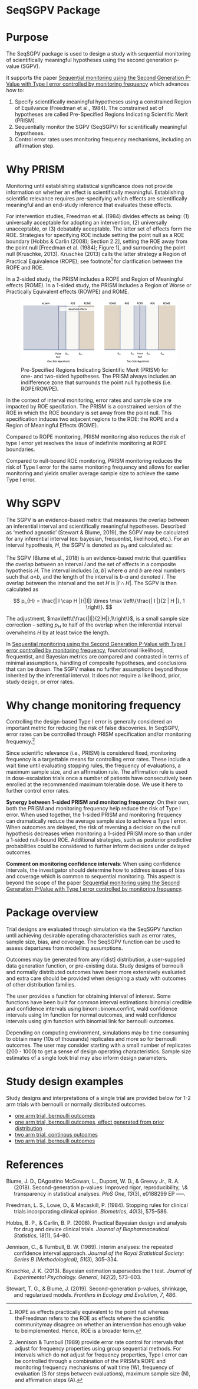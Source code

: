 SeqSGPV Package
================

# Purpose

The SeqSGPV package is used to design a study with sequential monitoring
of scientifically meaningful hypotheses using the second generation
p-value (SGPV).

It supports the paper [Sequential monitoring using the Second Generation
P-Value with Type I error controlled by monitoring
frequency](https://arxiv.org/pdf/2204.10678.pdf) which advances how to:

1.  Specify scientifically meaningful hypotheses using a constrained
    Region of Equilvance (Freedman et al., 1984). The constrained set of
    hypotheses are called Pre-Specified Regions Indicating Scientific
    Merit (PRISM).
2.  Sequentially monitor the SGPV (SeqSGPV) for scientifically
    meaningful hypotheses.
3.  Control error rates uses monitoring frequency mechanisms, including
    an affirmation step.

# Why PRISM

Monitoring until establishing statistical significance does not provide
information on whether an effect is scientifically meaningful.
Establishing scientific relevance requires pre-specifying which effects
are scientifically meaningful and an end-study inference that evaluates
these effects.

For intervention studies, Freedman et al. (1984) divides effects as
being: (1) universally acceptable for adopting an intervention, (2)
universally unacceptable, or (3) debatably acceptable. The latter set of
effects form the ROE. Strategies for specifying ROE include setting the
point null as a ROE boundary \[Hobbs & Carlin (2008); Section 2.2\],
setting the ROE away from the point null \[Freedman et al. (1984);
Figure 1\], and surrounding the point null (Kruschke, 2013). Kruschke
(2013) calls the latter strategy a Region of Practical Equivalence
(ROPE); see footnote[^1] for clarification between the ROPE and ROE.

In a 2-sided study, the PRISM includes a ROPE and Region of Meaningful
effects (ROME). In a 1-sided study, the PRISM includes a Region of Worse
or Practically Equivalent effects (ROWPE) and ROME.

<figure>
<img src="images/AMwithSGPV_Figsv09_1.jpg"
alt="Pre-Specified Regions Indicating Scientific Merit (PRISM) for one- and two-sided hypotheses. The PRISM always includes an indifference zone that surrounds the point null hypothesis (i.e. ROPE/ROWPE)." />
<figcaption aria-hidden="true">Pre-Specified Regions Indicating
Scientific Merit (PRISM) for one- and two-sided hypotheses. The PRISM
always includes an indifference zone that surrounds the point null
hypothesis (i.e. ROPE/ROWPE).</figcaption>
</figure>

In the context of interval monitoring, error rates and sample size are
impacted by ROE specifation. The PRISM is a constrained version of the
ROE in which the ROE boundary is set away from the point null. This
specification induces two adjacent regions to the ROE: the ROPE and a
Region of Meaningful Effects (ROME).

Compared to ROPE monitoring, PRISM monitoring also reduces the risk of
type I error yet resolves the issue of indefinite monitoring at ROPE
boundaries.

Compared to null-bound ROE monitoring, PRISM monitoring reduces the risk
of Type I error for the same monitoring frequency and allows for earlier
monitoring and yields smaller average sample size to achieve the same
Type I error.

# Why SGPV

The SGPV is an evidence-based metric that measures the overlap between
an inferential interval and scientifically meaningful hypotheses.
Described as ‘method agnostic’ (Stewart & Blume, 2019), the SGPV may be
calculated for any inferential interval (ex: bayesian, frequentist,
likelihood, etc.). For an interval hypothesis, $H$, the SGPV is denoted
as p$_H$ and calculated as:

The SGPV (Blume et al., 2018) is an evidence-based metric that
quantifies the overlap between an interval $I$ and the set of effects in
a composite hypothesis *H*. The interval includes \[*a*, *b*\] where *a*
and *b* are real numbers such that *a*\<*b*, and the length of the
interval is *b-a* and denoted $I$. The overlap between the interval and
the set *H* is $\left| I \cap H \right|$. The SGPV is then calculated as

$$
p_{H} = \frac{| I \cap H |}{|I|} \times \max \left\{\frac{| I |}{2 | H |}, 1 \right\}.
$$

The adjustment, $max\left\{\frac{|I|}{2|H|},1\right\}$, is a small
sample size correction – setting $p_H$ to half of the overlap when the
inferential interval overwhelms $H$ by at least twice the length.

In [Sequential monitoring using the Second Generation P-Value with Type
I error controlled by monitoring
frequency](https://arxiv.org/pdf/2204.10678.pdf), foundational
likelihood, frequentist, and Bayesian metrics are compared and
contrasted in terms of minimal assumptions, handling of composite
hypotheses, and conclusions that can be drawn. The SGPV makes no further
assumptions beyond those inherited by the inferential interval. It does
not require a likelihood, prior, study design, or error rates.

# Why change monitoring frequency

Controlling the design-based Type I error is generally considered an
important metric for reducing the risk of false discoveries. In SeqSGPV,
error rates can be controlled through PRISM specification and/or
monitoring frequency.[^2]

Since scientific relevance (i.e., PRISM) is considered fixed, monitoring
frequency is a targettable means for controlling error rates. These
include a wait time until evaluating stopping rules, the frequency of
evaluations, a maximum sample size, and an affirmation rule. The
affirmation rule is used in dose-escalation trials once a number of
patients have consecutively been enrolled at the recommended maximum
tolerable dose. We use it here to further control error rates.

**Synergy between 1-sided PRISM and monitoring frequency**: On their
own, both the PRISM and monitoring frequency help reduce the risk of
Type I error. When used together, the 1-sided PRISM and monitoring
frequency can dramatically reduce the average sample size to achieve a
Type I error. When outcomes are delayed, the risk of reversing a
decision on the null hypothesis decreases when monitoring a 1-sided
PRISM more so than under a 1-sided null-bound ROE. Additional
strategies, such as posterior predictive probabilities could be
considered to further inform decisions under delayed outcomes.

**Comment on monitoring confidence intervals**: When using confidence
intervals, the investigator should determine how to address issues of
bias and coverage which is common to sequential monitoring. This aspect
is beyond the scope of the paper [Sequential monitoring using the Second
Generation P-Value with Type I error controlled by monitoring
frequency](https://arxiv.org/pdf/2204.10678.pdf).

# Package overview

Trial designs are evaluated through simulation via the SeqSGPV function
until achieving desirable operating characteristics such as error rates,
sample size, bias, and coverage. The SeqSGPV function can be used to
assess departures from modelling assumptions.

Outcomes may be generated from any r\[dist\] distribution, a
user-supplied data generation function, or pre-existing data. Study
designs of bernoulli and normally distributed outcomes have been more
extensively evaluated and extra care should be provided when designing a
study with outcomes of other distribution families.

The user provides a function for obtaining interval of interest. Some
functions have been built for common interval estimations: binomial
credible and confidence intervals using binom::binom.confint, wald
confidence intervals using lm function for normal outcomes, and wald
confidence intervals using glm function with binomial link for bernoulli
outcomes.

Depending on computing environment, simulations may be time consuming to
obtain many (10s of thousands) replicates and more so for bernoulli
outcomes. The user may consider starting with a small number of
replicates (200 - 1000) to get a sense of design operating
characteristics. Sample size estimates of a single look trial may also
inform design parameters.

# Study design examples

Study designs and interpretations of a single trial are provided below
for 1-2 arm trials with bernoulli or normally distributed outcomes.

- [one arm trial, bernoulli
  outcomes](examples/one-arm-bernoulli/README.md)
- [one arm trial, bernoulli outcomes, effect generated from prior
  distribution](one-arm-bernoulli-prior-generated-effect/README.md)
- [two arm trial, continous
  outcomes](examples/two-arm-continuous/README.md)
- [two arm trial, bernoulli
  outcomes](examples/two-arm-bernoulli/README.md)

# References

<div id="refs" class="references csl-bib-body hanging-indent"
line-spacing="2">

<div id="ref-Blume:SGPV" class="csl-entry">

Blume, J. D., DAgostino McGowan, L., Dupont, W. D., & Greevy Jr., R. A.
(2018). <span class="nocase">Second-generation p-values: Improved rigor,
reproducibility, $\backslash$& transparency in statistical
analyses</span>. *PloS One*, *13*(3), e0188299 EP —–.

</div>

<div id="ref-Freedman:1984wz" class="csl-entry">

Freedman, L. S., Lowe, D., & Macaskill, P. (1984).
<span class="nocase">Stopping rules for clinical trials incorporating
clinical opinion.</span> *Biometrics*, *40*(3), 575–586.

</div>

<div id="ref-Hobbs:2008ce" class="csl-entry">

Hobbs, B. P., & Carlin, B. P. (2008). <span class="nocase">Practical
Bayesian design and analysis for drug and device clinical trials.</span>
*Journal of Biopharmaceutical Statistics*, *18*(1), 54–80.

</div>

<div id="ref-jennison1989interim" class="csl-entry">

Jennison, C., & Turnbull, B. W. (1989). <span class="nocase">Interim
analyses: the repeated confidence interval approach</span>. *Journal of
the Royal Statistical Society: Series B (Methodological)*, *51*(3),
305–334.

</div>

<div id="ref-Kruschke:2013jy" class="csl-entry">

Kruschke, J. K. (2013). <span class="nocase">Bayesian estimation
supersedes the t test.</span> *Journal of Experimental Psychology.
General*, *142*(2), 573–603.

</div>

<div id="ref-stewart2019second" class="csl-entry">

Stewart, T. G., & Blume, J. (2019).
<span class="nocase">Second-generation p-values, shrinkage, and
regularized models</span>. *Frontiers in Ecology and Evolution*, *7*,
486.

</div>

</div>

[^1]: ROPE as effects practically equivalent to the point null whereas
    theFreedman refers to the ROE as effects where the scientific
    communitymay disagree on whether an intervention has enough value to
    beimplemented. Hence, ROE is a broader term.

[^2]: Jennison & Turnbull (1989) provide error rate control for
    intervals that adjust for frequency properties using group
    sequential methods. For intervals which do not adjust for frequency
    properties, Type I error can be controlled through a combination of
    the PRISM’s ROPE and monitoring frequency mechanisms of wait time
    (W), frequency of evaluation (S for steps between evaluations),
    maximum sample size (N), and affirmation steps (A).

